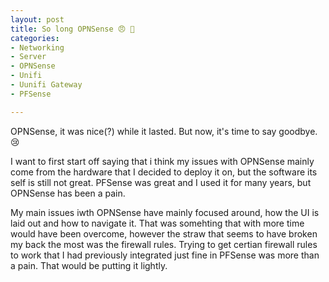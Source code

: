 ```yaml
---
layout: post
title: So long OPNSense 😠 👋
categories: 
- Networking
- Server
- OPNSense
- Unifi
- Uunifi Gateway
- PFSense

---
```


OPNSense, it was nice(?) while it lasted. But now, it's time to say goodbye. 😢

I want to first start off saying that i think my issues with OPNSense mainly come from the hardware that I decided to deploy it on, but the software its self is still not great. PFSense was great and I used it for many years, but OPNSense has been a pain. 

My main issues iwth OPNSense have mainly focused around, how the UI is laid out and how to navigate it. That was somehting that with more time would have been overcome, however the straw that seems to have broken my back the most was the firewall rules. Trying to get certian firewall rules to work that I had previously integrated just fine in PFSense was more than a pain. That would be putting it lightly. 

